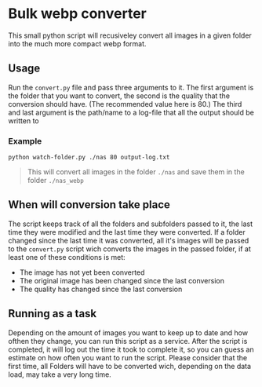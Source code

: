 # Bulk webp converter

This small python script will recusiveley convert all images in a given folder into the much more compact webp format.

## Usage

Run the `convert.py` file and pass three arguments to it. The first argument is the folder that you want to convert, the second is the quality that the conversion should have. (The recommended value here is 80.) The third and last argument is the path/name to a log-file that all the output should be written to

### Example

`python watch-folder.py ./nas 80 output-log.txt`

> This will convert all images in the folder `./nas` and save them in the folder `./nas_webp`

## When will conversion take place

The script keeps track of all the folders and subfolders passed to it, the last time they were modified and the last time they were converted. If a folder changed since the last time it was converted, all it's images will be passed to the `convert.py` script wich converts the images in the passed folder, if at least one of these conditions is met:

- The image has not yet been converted
- The original image has been changed since the last conversion
- The quality has changed since the last conversion

## Running as a task

Depending on the amount of images you want to keep up to date and how ofthen they change, you can run this script as a service. After the script is completed, it will log out the time it took to complete it, so you can guess an estimate on how often you want to run the script. Please consider that the first time, all Folders will have to be converted wich, depending on the data load, may take a very long time.
